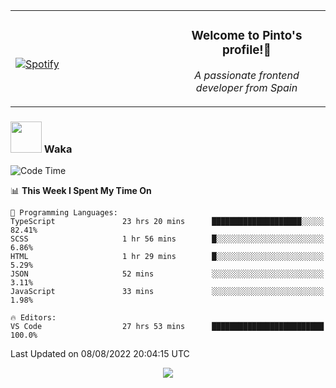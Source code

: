 <table width="100%" align="center"> 
  <tr>
  <td width="50%">
      
&nbsp; <br> [![Spotify](https://novatorem-zeta-rust.vercel.app/api/spotify)](https://open.spotify.com/user/novatorem-zeta-rust)

  </td>
  <td width="50%">
    <h3 align="center">Welcome to Pinto's profile!👋</h3>
    <p align="center"><em>A passionate frontend developer from Spain</em></p>
  </td>
  </table>

### <img src="https://media.giphy.com/media/VgCDAzcKvsR6OM0uWg/giphy.gif" width="50"> Waka

  <!--START_SECTION:waka-->
![Code Time](http://img.shields.io/badge/Code%20Time-749%20hrs%2057%20mins-blue)

📊 **This Week I Spent My Time On** 

```text
💬 Programming Languages: 
TypeScript               23 hrs 20 mins      ████████████████████░░░░░   82.41% 
SCSS                     1 hr 56 mins        █░░░░░░░░░░░░░░░░░░░░░░░░   6.86% 
HTML                     1 hr 29 mins        █░░░░░░░░░░░░░░░░░░░░░░░░   5.29% 
JSON                     52 mins             ░░░░░░░░░░░░░░░░░░░░░░░░░   3.11% 
JavaScript               33 mins             ░░░░░░░░░░░░░░░░░░░░░░░░░   1.98%

🔥 Editors: 
VS Code                  27 hrs 53 mins      █████████████████████████   100.0%

```


 Last Updated on 08/08/2022 20:04:15 UTC
<!--END_SECTION:waka-->

<div align="center">
<img src="https://github-readme-stats-gilt-tau.vercel.app/api/top-langs/?username=pinto-hub&layout=compact&theme=dracula" />
</div>
